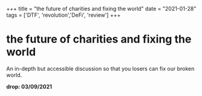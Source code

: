 +++
title = "the future of charities and fixing the world"
date = "2021-01-28"
tags = ['DTF', 'revolution','DeFi', 'review']
+++



# the future of charities and fixing the world

An in-depth but accessible discussion so that you losers can fix our broken world.

**drop: 03/09/2021**